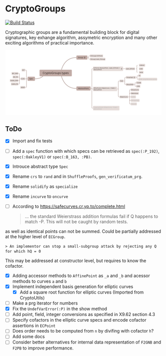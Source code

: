 # CryptoGroups
[![Build Status](https://travis-ci.com/PeaceFounder/CryptoGroups.jl.svg?branch=master)](https://travis-ci.com/PeaceFounder/CryptoGroups.jl)

Cryptographic groups are a fundamental building block for digital signatures, key exhange algorithm, assymetric encryption and many other exciting algorithms of practical importance. 

![](https://raw.githubusercontent.com/PeaceFounder/CryptoGroups.jl/b7e6d4b8be1807e124422229428bb4c289523769/doc/assets/CryptoGroups%20types.svg) 

## ToDo

  * [x] Import and fix tests
  * [ ] Add a `spec` function with which specs can be retrieved as `spec(:P_192)`, `spec(:OakleyV1)` or `spec(:B_163, :PB)`.
  * [x] Introuce abstract type `Spec`
  * [x] Rename `crs` to `rand` and in `ShuffleProofs`, `gen_verificatum_prg`.
  * [x] Rename `solidify` as `specialize`
  * [x] Rename `incurve` to `oncurve`
  * [ ] According to https://safecurves.cr.yp.to/complete.html 

    > ... the standard Weierstrass addition formulas fail if Q happens to match -P. This will not be caught by random tests. 
  
  as well as identical points can not be summed. Could be partially addressed at the higher level of `ECGroup`.

    > An implementor can stop a small-subgroup attack by rejecting any Q for which hQ = 0
  
  This may be addressed at constructor level, but requires to know the cofactor. 

  * [x] Adding accessor methods to `AffinePoint` as `_a` and `_b` and acessor methods to curves `a` and `b`
  * [x] Implement independent basis generation for elliptic curves
      * [x] Add a square root function for elliptic curves (Imported from CryptoUtils)
  * [ ] Make a prg iterator for numbers
  * [x] Fix the `UndefVarError(:P)` in the show method
  * [ ] Add point, field, integer conversions as specified in X9.62 section 4.3 
  * [ ] Specify cofactors in the elliptic curve specs and encode cofactor assertions in `ECPoint`
  * [ ] Does order needs to be computed from `n` by divifing with cofactor `h`?
  * [ ] Add some docs
  * [ ] Consider better alternatives for internal data representation of `F2GNB` and `F2PB` to improve performance.
